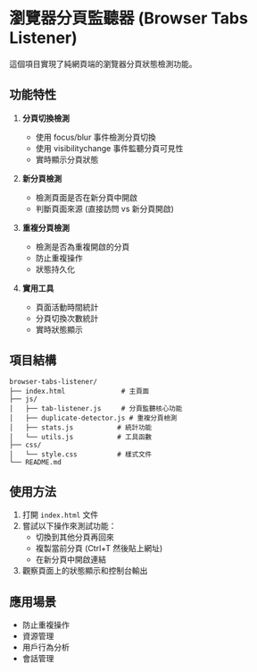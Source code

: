 # 瀏覽器分頁監聽器 (Browser Tabs Listener)

這個項目實現了純網頁端的瀏覽器分頁狀態檢測功能。

## 功能特性

1. **分頁切換檢測**
   - 使用 focus/blur 事件檢測分頁切換
   - 使用 visibilitychange 事件監聽分頁可見性
   - 實時顯示分頁狀態

2. **新分頁檢測**
   - 檢測頁面是否在新分頁中開啟
   - 判斷頁面來源 (直接訪問 vs 新分頁開啟)

3. **重複分頁檢測**
   - 檢測是否為重複開啟的分頁
   - 防止重複操作
   - 狀態持久化

4. **實用工具**
   - 頁面活動時間統計
   - 分頁切換次數統計
   - 實時狀態顯示

## 項目結構

```
browser-tabs-listener/
├── index.html              # 主頁面
├── js/
│   ├── tab-listener.js     # 分頁監聽核心功能
│   ├── duplicate-detector.js # 重複分頁檢測
│   ├── stats.js           # 統計功能
│   └── utils.js           # 工具函數
├── css/
│   └── style.css          # 樣式文件
└── README.md
```

## 使用方法

1. 打開 `index.html` 文件
2. 嘗試以下操作來測試功能：
   - 切換到其他分頁再回來
   - 複製當前分頁 (Ctrl+T 然後貼上網址)
   - 在新分頁中開啟連結
3. 觀察頁面上的狀態顯示和控制台輸出

## 應用場景

- 防止重複操作
- 資源管理
- 用戶行為分析
- 會話管理
